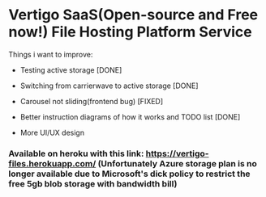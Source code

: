 
# Vertigo SaaS(Open-source and Free now!) File Hosting Platform Service

Things i want to improve:

* Testing active storage [DONE]

* Switching from carrierwave to active storage [DONE]

* Carousel not sliding(frontend bug) [FIXED]

* Better instruction diagrams of how it works and TODO list [DONE]

* More UI/UX design

### Available on heroku with this link: https://vertigo-files.herokuapp.com/ (Unfortunately Azure storage plan is no longer available due to Microsoft's dick policy to restrict the free 5gb blob storage with bandwidth bill)

